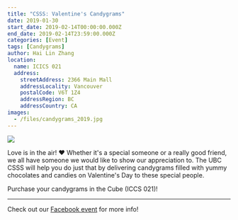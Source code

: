 ```yaml
---
title: "CSSS: Valentine's Candygrams"
date: 2019-01-30
start_date: 2019-02-14T00:00:00.000Z
end_date: 2019-02-14T23:59:00.000Z
categories: [Event]
tags: [Candygrams]
author: Hai Lin Zhang
location:
  name: ICICS 021
  address:
    streetAddress: 2366 Main Mall
    addressLocality: Vancouver
    postalCode: V6T 1Z4
    addressRegion: BC
    addressCountry: CA
images:
  - /files/candygrams_2019.jpg
---
```


![](/files/candygrams.jpg)

Love is in the air! ♥ Whether it's a special someone or a really good friend, we all have someone we would like to show our appreciation to. The UBC CSSS will help you do just that by delivering candygrams filled with yummy chocolates and candies on Valentine's Day to these special people.

Purchase your candygrams in the Cube (ICCS 021)!

---

Check out our [Facebook event](https://www.facebook.com/events/1044570625745615/) for more info!
